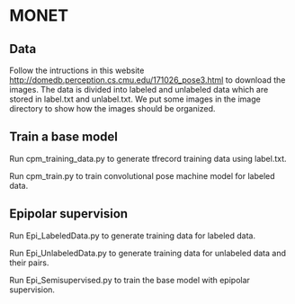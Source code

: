# MONET

## Data
Follow the intructions in this website http://domedb.perception.cs.cmu.edu/171026_pose3.html to download the images. The data is divided into labeled and unlabeled data which are stored in label.txt and unlabel.txt. We put some images in the image directory to show how the images should be organized.

## Train a base model
Run cpm_training_data.py to generate tfrecord training data using label.txt.

Run cpm_train.py to train convolutional pose machine model for labeled data.


## Epipolar supervision
Run Epi_LabeledData.py to generate training data for labeled data.

Run Epi_UnlabeledData.py to generate training data for unlabeled data and their pairs.

Run Epi_Semisupervised.py to train the base model with epipolar supervision.
